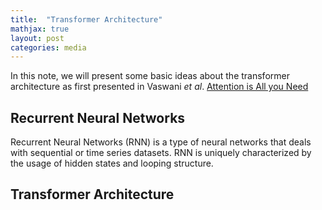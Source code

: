 ```yaml
---
title:  "Transformer Architecture"
mathjax: true
layout: post
categories: media
---
```

In this note, we will present some basic ideas about the transformer architecture as first presented in Vaswani *et al*. [Attention is All you Need
](https://browse.arxiv.org/pdf/1706.03762.pdf/)

## Recurrent Neural Networks

Recurrent Neural Networks (RNN) is a type of neural networks that deals with sequential or time series datasets. RNN is uniquely characterized by the usage of hidden states and looping structure.

## Transformer Architecture

